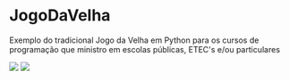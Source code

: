 # JogoDaVelha
Exemplo do tradicional Jogo da Velha em Python para os cursos de programação que ministro em escolas públicas, ETEC's e/ou particulares

![](image.png) ![](image.png)
